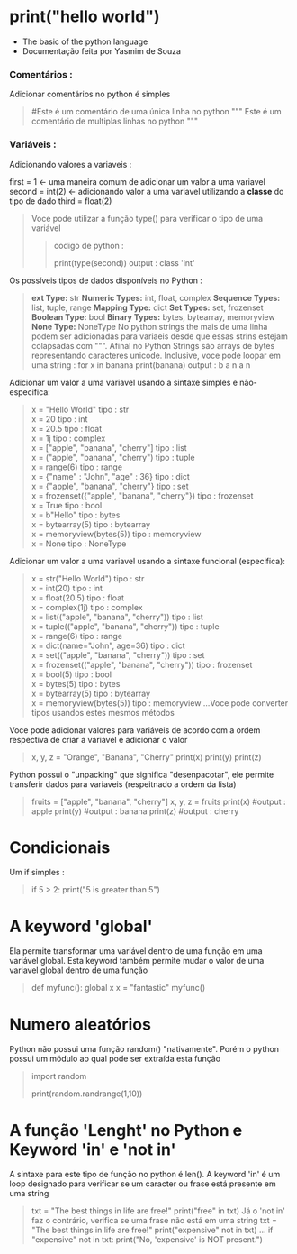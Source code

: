 # print("hello world")
- The basic of the python language
- Documentação feita por Yasmim de Souza

### Comentários :
Adicionar comentários no python é simples

>#Este é um comentário de uma única linha no python
>"""
>Este é um comentário de multiplas linhas no python 
>"""

### Variáveis : 
Adicionando valores a variaveis : 

first = 1 <- uma maneira comum de adicionar um valor a uma variavel
second = int(2) <- adicionando valor a uma variavel utilizando a **classe** do tipo de dado
third = float(2)
> Voce pode utilizar a função type() para verificar o tipo de uma variável
>>codigo de python :  
>>
>>print(type(second))
>>output : class 'int' 
>

Os possíveis tipos de dados disponíveis no Python :
>**ext Type:** 	str
>**Numeric Types:** 	int, float, complex
>**Sequence Types:** 	list, tuple, range
>**Mapping Type:** 	dict
>**Set Types:** 	set, frozenset
>**Boolean Type:** 	bool
>**Binary Types:** 	bytes, bytearray, memoryview
>**None Type:** 	NoneType
No python strings the mais de uma linha podem ser adicionadas para variaeis desde que essas strins estejam colapsadas com """. Afinal no Python Strings são arrays de bytes representando caracteres unicode. Inclusive, voce pode loopar em uma string :
>for x in banana
> print(banana)
>output : b
>a
>n
>a
>n

Adicionar um valor a uma variavel usando a sintaxe simples e não-especifica:
>x = "Hello World" 	tipo : str 	
>x = 20 	tipo : int 	
>x = 20.5 	tipo : float 	
>x = 1j 	tipo : complex 	
>x = ["apple", "banana", "cherry"] 	tipo : list 	
>x = ("apple", "banana", "cherry") 	tipo : tuple 	
>x = range(6) 	tipo : range 	
>x = {"name" : "John", "age" : 36} 	tipo : dict 	
>x = {"apple", "banana", "cherry"} 	tipo : set 	
>x = frozenset({"apple", "banana", "cherry"}) 	tipo : frozenset 	
>x = True 	tipo : bool 	
>x = b"Hello" 	tipo : bytes 	
>x = bytearray(5) 	tipo : bytearray 	
>x = memoryview(bytes(5)) 	tipo : memoryview 	
>x = None 	tipo : NoneType

Adicionar um valor a uma variavel usando a sintaxe funcional (especifica):
>x = str("Hello World") 	tipo : str 	
>x = int(20) 	tipo : int 	
>x = float(20.5) 	tipo : float 	
>x = complex(1j) 	tipo : complex 	
>x = list(("apple", "banana", "cherry")) 	tipo : list 	
>x = tuple(("apple", "banana", "cherry")) 	tipo : tuple 	
>x = range(6) 	tipo : range 	
>x = dict(name="John", age=36) 	tipo : dict 	
>x = set(("apple", "banana", "cherry")) 	tipo : set 	
>x = frozenset(("apple", "banana", "cherry")) 	tipo : frozenset 	
>x = bool(5) 	tipo : bool 	
>x = bytes(5) 	tipo : bytes 	
>x = bytearray(5) 	tipo : bytearray 	
>x = memoryview(bytes(5)) 	tipo : memoryview
...Voce pode converter tipos usandos estes mesmos métodos

Voce pode adicionar valores para variáveis de acordo com a ordem respectiva de criar a variavel e adicionar o valor
>x, y, z = "Orange", "Banana", "Cherry"
>print(x)
>print(y)
>print(z)

Python possui o "unpacking" que significa "desenpacotar", ele permite transferir dados para variaveis (respeitnado a ordem da lista)
>fruits = ["apple", "banana", "cherry"]
>x, y, z = fruits
>print(x) #output : apple
>print(y) #output : banana
>print(z) #output : cherry

# Condicionais
Um if simples :

>if 5 > 2:
>    print("5 is greater than 5")

# A keyword 'global'
Ela permite transformar uma variável dentro de uma função em uma variável global. Esta keyword também permite mudar o valor de uma variavel global dentro de uma função

>def myfunc():
>  global x
>  x = "fantastic"
>myfunc()

# Numero aleatórios 
Python não possui uma função random() "nativamente". Porém o python possui um módulo ao qual pode ser extraída esta função
>import random
>
>print(random.randrange(1,10))

# A função 'Lenght' no Python e Keyword 'in' e 'not in'
A sintaxe para este tipo de função no python é len(). A keyword 'in' é um loop designado para verificar se um caracter ou frase está presente em uma string
>txt = "The best things in life are free!"
>print("free" in txt)
Já o 'not in' faz o contrário, verifica se uma frase não está em uma string
>txt = "The best things in life are free!"
>print("expensive" not in txt)
>...
>if "expensive" not in txt:
>  print("No, 'expensive' is NOT present.")